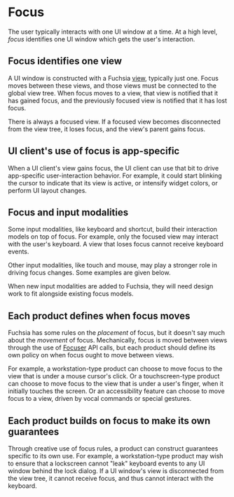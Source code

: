 # Focus

The user typically interacts with one UI window at a time. At a high level,
*focus* identifies one UI window which gets the user's interaction.

## Focus identifies one view

A UI window is constructed with a Fuchsia [view][view-glossary], typically just
one. Focus moves between these views, and those views must be connected to the
global view tree. When focus moves to a view, that view is notified that it has
gained focus, and the previously focused view is notified that it has lost
focus.

There is always a focused view. If a focused view becomes disconnected from the
view tree, it loses focus, and the view's parent gains focus.

## UI client's use of focus is app-specific

When a UI client's view gains focus, the UI client can use that bit to drive
app-specific user-interaction behavior. For example, it could start blinking the
cursor to indicate that its view is active, or intensify widget colors, or
perform UI layout changes.

## Focus and input modalities

Some input modalities, like keyboard and shortcut, build their interaction
models on top of focus. For example, only the focused view may interact with the
user's keyboard. A view that loses focus cannot receive keyboard events.

Other input modalities, like touch and mouse, may play a stronger role in
driving focus changes. Some examples are given below.

When new input modalities are added to Fuchsia, they will need design work to
fit alongside existing focus models.

## Each product defines when focus moves

Fuchsia has some rules on the *placement* of focus, but it doesn't say much
about the *movement* of focus. Mechanically, focus is moved between views
through the use of [Focuser][focuser-api] API calls, but each product should
define its own policy on when focus ought to move between views.

For example, a workstation-type product can choose to move focus to the view
that is under a mouse cursor's click. Or a touchscreen-type product can choose
to move focus to the view that is under a user's finger, when it initially
touches the screen. Or an accessibility feature can choose to move focus to a
view, driven by vocal commands or special gestures.

## Each product builds on focus to make its own guarantees

Through creative use of focus rules, a product can construct guarantees specific
to its own use. For example, a workstation-type product may wish to ensure that
a lockscreen cannot "leak" keyboard events to any UI window behind the lock
dialog. If a UI window's view is disconnected from the view tree, it cannot
receive focus, and thus cannot interact with the keyboard.

[view-glossary]: /glossary#view
[focuser-api]: https://fuchsia.dev/reference/fidl/fuchsia.ui.views#Focuser
